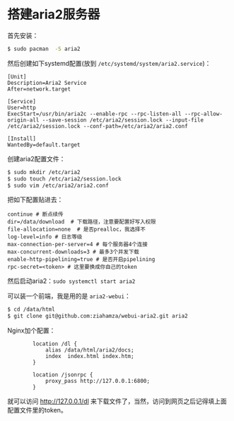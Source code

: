 # 搭建aria2服务器

首先安装：

```bash
$ sudo pacman  -S aria2
```

然后创建如下systemd配置(放到 `/etc/systemd/system/aria2.service`)：

```systemd
[Unit]
Description=Aria2 Service
After=network.target

[Service]
User=http
ExecStart=/usr/bin/aria2c --enable-rpc --rpc-listen-all --rpc-allow-origin-all --save-session /etc/aria2/session.lock --input-file /etc/aria2/session.lock --conf-path=/etc/aria2/aria2.conf

[Install]
WantedBy=default.target
```

创建aria2配置文件：

```bash
$ sudo mkdir /etc/aria2
$ sudo touch /etc/aria2/session.lock
$ sudo vim /etc/aria2/aria2.conf
```

把如下配置贴进去：

```
continue # 断点续传
dir=/data/download  # 下载路径，注意要配置好写入权限
file-allocation=none  # 是否prealloc，我选择不
log-level=info # 日志等级
max-connection-per-server=4 # 每个服务器4个连接
max-concurrent-downloads=3 # 最多3个并发下载
enable-http-pipelining=true # 是否开启pipelining
rpc-secret=<token> # 这里要换成你自己的token
```

然后启动aria2：`sudo systemctl start aria2`

可以装一个前端，我是用的是 `aria2-webui`：

```bash
$ cd /data/html
$ git clone git@github.com:ziahamza/webui-aria2.git aria2
```

Nginx加个配置：

```nginx
        location /dl {
            alias /data/html/aria2/docs;
            index  index.html index.htm;
        }

        location /jsonrpc {
            proxy_pass http://127.0.0.1:6800;
        }
```

就可以访问 http://127.0.0.1/dl 来下载文件了，当然，访问到网页之后记得填上面配置文件里的token。

